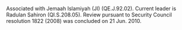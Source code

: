  Associated with Jemaah Islamiyah (JI) (QE.J.92.02). Current leader is Radulan
Sahiron (QI.S.208.05). Review pursuant to Security Council resolution 1822
(2008) was concluded on 21 Jun. 2010. 
